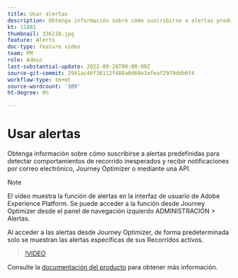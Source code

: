 ```yaml
---
title: Usar alertas
description: Obtenga información sobre cómo suscribirse a alertas predefinidas para detectar comportamientos de recorrido inesperados y recibir notificaciones por correo electrónico, Journey Optimizer o mediante una API.
kt: 11081
thumbnail: 336218.jpg
feature: Alerts
doc-type: feature video
team: PM
role: Admin
last-substantial-update: 2022-09-28T00:00:00Z
source-git-commit: 2941ac46f36112f488a0d60e3afeaf2979ddb6f4
workflow-type: tm+mt
source-wordcount: '109'
ht-degree: 0%

---
```



# Usar alertas

Obtenga información sobre cómo suscribirse a alertas predefinidas para detectar comportamientos de recorrido inesperados y recibir notificaciones por correo electrónico, Journey Optimizer o mediante una API.

>[!NOTE]
>
>El vídeo muestra la función de alertas en la interfaz de usuario de Adobe Experience Platform. Se puede acceder a la función desde Journey Optimizer desde el panel de navegación izquierdo ADMINISTRACIÓN > Alertas.
>
>
>Al acceder a las alertas desde Journey Optimizer, de forma predeterminada solo se muestran las alertas específicas de sus Recorridos activos.

>[!VIDEO](https://video.tv.adobe.com/v/336218?quality=12)

Consulte la [documentación del producto](https://experienceleague.adobe.com/docs/journey-optimizer/using/reporting/alerts.html?lang=en) para obtener más información.
